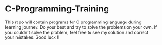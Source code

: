 # C-Programming-Training
This repo will contain programs for C programming language during learning journey.
Do your best and try to solve the problems on your own.
If you couldn't solve the problem, feel free to see my solution and correct your mistakes.
Good luck !!
